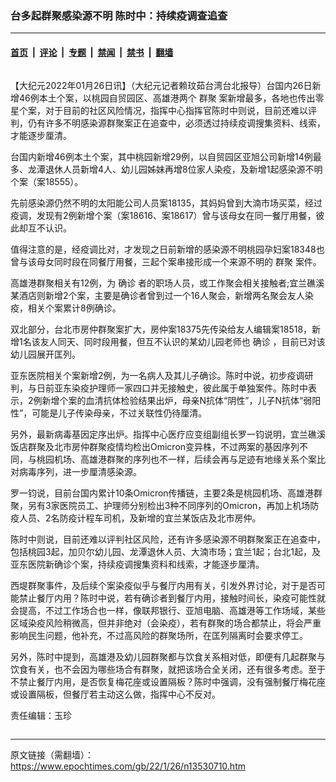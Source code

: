 ### 台多起群聚感染源不明 陈时中：持续疫调查追查

---

#### [首页](../../../..?n13530710) &nbsp;|&nbsp; [评论](../../../../../epoch-comment?n13530710) &nbsp;|&nbsp; [专题](../../../../../epoch-special?n13530710) &nbsp;|&nbsp; [禁闻](../../../../../epoch-news?n13530710) &nbsp;|&nbsp; [禁书](../../../../../books?n13530710) &nbsp;|&nbsp; [翻墙](https://github.com/gfw-breaker/nogfw/blob/master/README.md?n13530710)


<div class="column" id="artbody" itemprop="articleBody">
 <!-- article content begin -->
 <p>
  【大纪元2022年01月26日讯】（大纪元记者赖玟茹台湾台北报导）台国内26日新增46例本土个案，以桃园自贸园区、高雄港两个
  <ok href="https://www.epochtimes.com/gb/tag/%E7%BE%A4%E8%81%9A.html">
   群聚
  </ok>
  案新增最多，各地也传出零星个案，对于目前的社区风险情况，指挥中心指挥官陈时中则说，目前还难以评判，仍有许多不明感染源群聚案正在追查中，必须透过持续疫调搜集资料、线索，才能逐步厘清。
 </p>
 <p>
  台国内新增46例本土个案，其中桃园新增29例，以自贸园区亚旭公司新增14例最多、龙潭退休人员新增4人、幼儿园姊妹再增8位家人染疫，及新增1起感染源不明个案（案18555）。
 </p>
 <p>
  先前感染源仍然不明的太阳能公司人员案18135，其妈妈曾到大湳市场买菜，经过疫调，发现有2例新增个案（案18616、案18617）曾与该母女在同一餐厅用餐，彼此却互不认识。
 </p>
 <p>
  值得注意的是，经疫调比对，才发现之日前新增的感染源不明桃园孕妇案18348也曾与该母女同时段在同餐厅用餐，三起个案串接形成一个来源不明的
  <ok href="https://www.epochtimes.com/gb/tag/%E7%BE%A4%E8%81%9A.html">
   群聚
  </ok>
  案件。
 </p>
 <p>
  高雄港群聚相关有12例，为
  <ok href="https://www.epochtimes.com/gb/tag/%E7%A1%AE%E8%AF%8A.html">
   确诊
  </ok>
  者的职场人员，或工作聚会相关接触者;宜兰礁溪某酒店则新增2个案，主要是确诊者曾到过一个16人聚会，新增两名聚会友人染疫，相关个案累计8例确诊。
 </p>
 <p>
  双北部分，台北市房仲群聚案扩大，房仲案18375先传染给友人编辑案18518，新增1名该友人同天、同时段用餐，但互不认识的某幼儿园老师也
  <ok href="https://www.epochtimes.com/gb/tag/%E7%A1%AE%E8%AF%8A.html">
   确诊
  </ok>
  ，目前已对该幼儿园展开匡列。
 </p>
 <p>
  亚东医院相关个案新增2例，为一名病人及其儿子确诊。陈时中说，初步疫调研判，与日前亚东染疫护理师一家四口并无接触史，彼此属于单独案件。陈时中表示，2例新增个案的血清抗体检验结果出炉，母亲N抗体“阴性”，儿子N抗体“弱阳性”，可能是儿子传染母亲，不过关联性仍待厘清。
 </p>
 <p>
  另外，最新病毒基因定序出炉。指挥中心医疗应变组副组长罗一钧说明，宜兰礁溪饭店群聚及北市房仲群聚疫情均检出Omicron变异株，不过两案的基因序列不同，与桃园机场、高雄港群聚的序列也不一样，后续会再与足迹有地缘关系个案比对病毒序列，进一步厘清感染源。
 </p>
 <p>
  罗一钧说，目前台国内累计10条Omicron传播链，主要2条是桃园机场、高雄港群聚，另有3家医院员工、护理师分别检出3种不同序列的Omicron，再加上机场防疫人员、2名防疫计程车司机，及新增的宜兰某饭店及北市房仲。
 </p>
 <p>
  陈时中则说，目前还难以评判社区风险，还有许多感染源不明群聚案正在追查中，包括桃园3起，加贝尔幼儿园、龙潭退休人员、大湳市场；宜兰1起；台北1起，及亚东医院新确诊个案，持续疫调搜集资料和线索，才能逐步厘清。
 </p>
 <p>
  西堤群聚事件，及后续个案染疫似乎与餐厅内用有关，引发外界讨论，对于是否可能禁止餐厅内用？陈时中说，若有确诊者到餐厅内用，接触时间长，染疫可能性就会提高，不过工作场合也一样，像联邦银行、亚旭电脑、高雄港等工作场域，某些区域染疫风险稍微高，但并非绝对（会染疫），若有群聚的场合都禁止，将会严重影响民生问题，他补充，不过高风险的群聚场所，在匡列隔离时会要求停工。
 </p>
 <p>
  另外，陈时中提到，高雄港及幼儿园群聚都与饮食关系相对低，即便有几起群聚与饮食有关，也不会因为哪些场合有群聚，就把该场合全关闭，还有很多考虑。至于不禁止餐厅内用，是否恢复梅花座或设置隔板？陈时中强调，没有强制餐厅梅花座或设置隔板，但餐厅若主动这么做，指挥中心不反对。
 </p>
 <p>
  责任编辑：玉珍
 </p>
 <!-- article content end -->
</div>


---

原文链接（需翻墙）：https://www.epochtimes.com/gb/22/1/26/n13530710.htm
